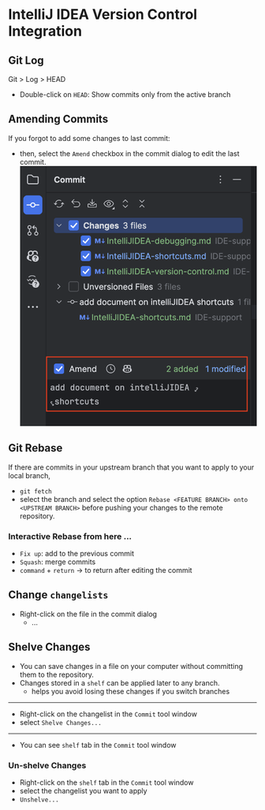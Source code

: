 # IntelliJ IDEA Version Control Integration

## Git Log
Git > Log > HEAD
- Double-click on `HEAD`: Show commits only from the active branch

## Amending Commits
If you forgot to add some changes to last commit:
- then, select the `Amend` checkbox in the commit dialog to edit the last commit.
![intelliJIDEA-git-ammend.png](res/intelliJIDEA-git-ammend.png)

## Git Rebase

If there are commits in your upstream branch that you want to apply to your local branch, 
- `git fetch`
- select the branch and select the option `Rebase <FEATURE BRANCH> onto <UPSTREAM BRANCH>`
before pushing your changes to the remote repository.

### Interactive Rebase from here ...
- `Fix up`: add to the previous commit
- `Squash`: merge commits
- `command` + `return` → to return after editing the commit 

## Change `changelists`
- Right-click on the file in the commit dialog
  - ...

## Shelve Changes
- You can save changes in a file on your computer without committing them to the repository.
- Changes stored in a `shelf` can be applied later to any branch.
  - helps you avoid losing these changes if you switch branches

---

- Right-click on the changelist in the `Commit` tool window
- select `Shelve Changes...`

---

- You can see `shelf` tab in the `Commit` tool window

### Un-shelve Changes
- Right-click on the `shelf` tab in the `Commit` tool window
- select the changelist you want to apply
- `Unshelve...`
